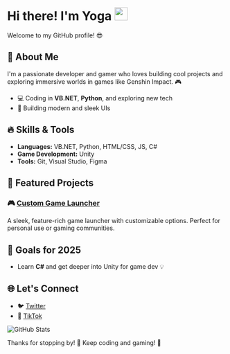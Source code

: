 # Hi there! I'm Yoga <img src="https://media.giphy.com/media/hvRJCLFzcasrR4ia7z/giphy.gif" width="30px">

Welcome to my GitHub profile! 😎

## 🚀 About Me
I'm a passionate developer and gamer who loves building cool projects and exploring immersive worlds in games like Genshin Impact. 🎮

- 💻 Coding in **VB.NET**, **Python**, and exploring new tech
- 🎨 Building modern and sleek UIs

## 🔥 Skills & Tools

- **Languages:** VB.NET, Python, HTML/CSS, JS, C#
- **Game Development:** Unity
- **Tools:** Git, Visual Studio, Figma

## 🌟 Featured Projects

### 🎮 [Custom Game Launcher](https://github.com/yogaxdd/gamelauncher)
A sleek, feature-rich game launcher with customizable options. Perfect for personal use or gaming communities. 

## 🎯 Goals for 2025

- Learn **C#** and get deeper into Unity for game dev 💡

## 🌐 Let's Connect

- 🐦 [Twitter](https://x.com/yogakokxd)
- 🎥 [TikTok](https://tiktok.com/yogakokxd)

![GitHub Stats](https://github-readme-stats.vercel.app/api?username=yogaxdd&show_icons=true&theme=radical)

Thanks for stopping by! 💜 Keep coding and gaming! 🚀
